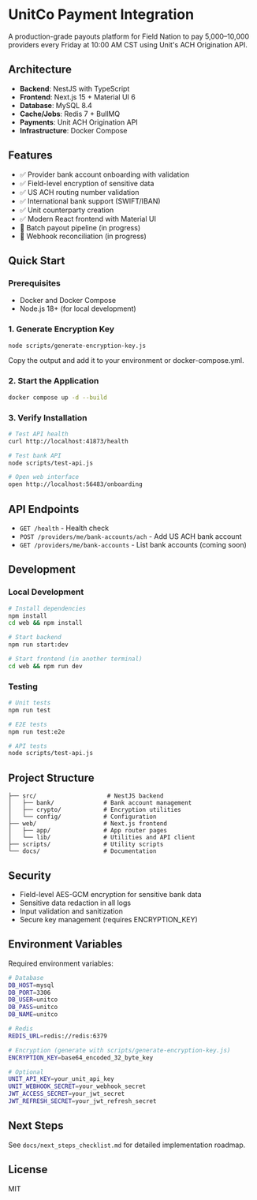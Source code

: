 # UnitCo Payment Integration

A production-grade payouts platform for Field Nation to pay 5,000–10,000 providers every Friday at 10:00 AM CST using Unit's ACH Origination API.

## Architecture

- **Backend**: NestJS with TypeScript
- **Frontend**: Next.js 15 + Material UI 6
- **Database**: MySQL 8.4
- **Cache/Jobs**: Redis 7 + BullMQ
- **Payments**: Unit ACH Origination API
- **Infrastructure**: Docker Compose

## Features

- ✅ Provider bank account onboarding with validation
- ✅ Field-level encryption of sensitive data
- ✅ US ACH routing number validation
- ✅ International bank support (SWIFT/IBAN)
- ✅ Unit counterparty creation
- ✅ Modern React frontend with Material UI
- 🔄 Batch payout pipeline (in progress)
- 🔄 Webhook reconciliation (in progress)

## Quick Start

### Prerequisites

- Docker and Docker Compose
- Node.js 18+ (for local development)

### 1. Generate Encryption Key

```bash
node scripts/generate-encryption-key.js
```

Copy the output and add it to your environment or docker-compose.yml.

### 2. Start the Application

```bash
docker compose up -d --build
```

### 3. Verify Installation

```bash
# Test API health
curl http://localhost:41873/health

# Test bank API
node scripts/test-api.js

# Open web interface
open http://localhost:56483/onboarding
```

## API Endpoints

- `GET /health` - Health check
- `POST /providers/me/bank-accounts/ach` - Add US ACH bank account
- `GET /providers/me/bank-accounts` - List bank accounts (coming soon)

## Development

### Local Development

```bash
# Install dependencies
npm install
cd web && npm install

# Start backend
npm run start:dev

# Start frontend (in another terminal)
cd web && npm run dev
```

### Testing

```bash
# Unit tests
npm run test

# E2E tests
npm run test:e2e

# API tests
node scripts/test-api.js
```

## Project Structure

```
├── src/                    # NestJS backend
│   ├── bank/              # Bank account management
│   ├── crypto/            # Encryption utilities
│   └── config/            # Configuration
├── web/                   # Next.js frontend
│   ├── app/               # App router pages
│   └── lib/               # Utilities and API client
├── scripts/               # Utility scripts
└── docs/                  # Documentation
```

## Security

- Field-level AES-GCM encryption for sensitive bank data
- Sensitive data redaction in all logs
- Input validation and sanitization
- Secure key management (requires ENCRYPTION_KEY)

## Environment Variables

Required environment variables:

```bash
# Database
DB_HOST=mysql
DB_PORT=3306
DB_USER=unitco
DB_PASS=unitco
DB_NAME=unitco

# Redis
REDIS_URL=redis://redis:6379

# Encryption (generate with scripts/generate-encryption-key.js)
ENCRYPTION_KEY=base64_encoded_32_byte_key

# Optional
UNIT_API_KEY=your_unit_api_key
UNIT_WEBHOOK_SECRET=your_webhook_secret
JWT_ACCESS_SECRET=your_jwt_secret
JWT_REFRESH_SECRET=your_jwt_refresh_secret
```

## Next Steps

See `docs/next_steps_checklist.md` for detailed implementation roadmap.

## License

MIT
